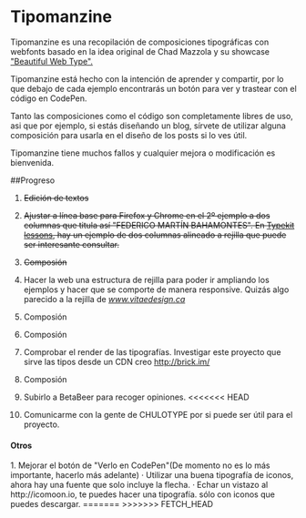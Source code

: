 Tipomanzine
===========

Tipomanzine es una recopilación de composiciones tipográficas con webfonts basado en la idea original de Chad Mazzola y su showcase <a href="http://hellohappy.org/beautiful-web-type/" target="_blank">"Beautiful Web Type".</a>


Tipomanzine está hecho con la intención de aprender y compartir, por lo que debajo de cada ejemplo encontrarás un botón para ver y trastear con el código en CodePen.

Tanto las composiciones como el código son completamente libres de uso, asi que por ejemplo, si estás diseñando un blog, sírvete de utilizar alguna composición para usarla en el diseño de los posts si lo ves útil.

Tipomanzine tiene muchos fallos y cualquier mejora o modificación es bienvenida.

##Progreso
1. ~~Edición de textos~~

5. ~~Ajustar a línea base para Firefox y Chrome en el 2º ejemplo a dos columnas que titula así "FEDERICO MARTÍN BAHAMONTES". En <a href="http://practice.typekit.com/lesson/typography-is-how-text-looks/">Typekit lessons</a>, hay un ejemplo de dos columnas alineado a rejilla que puede ser interesante consultar.~~

3. ~~Composión~~

6. Hacer la web una estructura de rejilla para poder ir ampliando los ejemplos y hacer que se comporte de manera responsive. Quizás algo parecido a la rejilla de _www.vitaedesign.ca_

5. Composión

7. Composión

8. Comprobar el render de las tipografías. Investigar este proyecto que sirve las tipos desde un CDN creo http://brick.im/

9. Composión

10. Subirlo a BetaBeer para recoger opiniones.
<<<<<<< HEAD

11. Comunicarme con la gente de CHULOTYPE por si puede ser útil para el proyecto.


<h4>Otros</h4>1.  Mejorar el botón de "Verlo en CodePen"(De momento no es lo más importante, hacerlo más adelante)  
· Utilizar una buena tipografía de iconos, ahora hay una fuente que solo incluye la flecha.  
· Echar un vistazo al http://icomoon.io, te puedes hacer una tipografía. sólo con iconos que puedes descargar.
=======
>>>>>>> FETCH_HEAD
